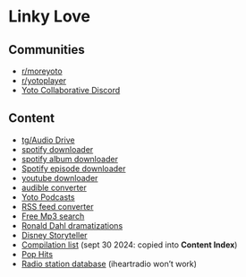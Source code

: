 # Linky Love

## Communities

-   [r/moreyoto](https://www.reddit.com/r/moreyoto/)
-   [r/yotoplayer](https://www.reddit.com/r/yotoplayer/)
-   [Yoto Collaborative Discord](https://discord.gg/udDFx8qsaH)
    

## Content

-   [tg/Audio Drive](https://t.me/+3QWr53jjWqJkY2Fh)
-   [spotify downloader](https://spotifydown.com/)
-   [spotify album downloader](https://spotify-downloader.com/)
-   [Spotify episode downloader](https://shabinder.github.io/SpotiFlyer/)
-   [youtube downloader](https://en.y2mate.is/x14/)
-   [audible converter](https://www.audibleconvert.com/)
-   [Yoto Podcasts](http://yoto.media/music.asp)
-   [RSS feed converter](https://getrssfeed.com/)
-   [Free Mp3 search](https://free-mp3-download.net/)
-   [Ronald Dahl dramatizations](https://www.youtube.com/playlist?list=PLAtZF2OFLS89Ox3F3fHBuyDmUR_VuRlFl)
-   [Disney Storyteller](https://www.youtube.com/playlist?list=PLgNNAx5nROZatjVyGFYO_B1EtMrdxSx4h)
-   [Compilation list](https://docs.google.com/spreadsheets/d/1O7PVbsi72lsww9jLvF9b6I3zUIATX-eta8jVJF7hju0/htmlview#) (sept 30 2024: copied into **Content Index**)
-   [Pop Hits](https://n23a-eu.rcs.revma.com/6m5ucmz3tm0uv?rj-ttl=5&rj-tok=AAABkkAc-bAA2us3KU65h6QHfg)
-   [Radio station database](http://fmstream.org/index.php?c=FT) (iheartradio won’t work)
  